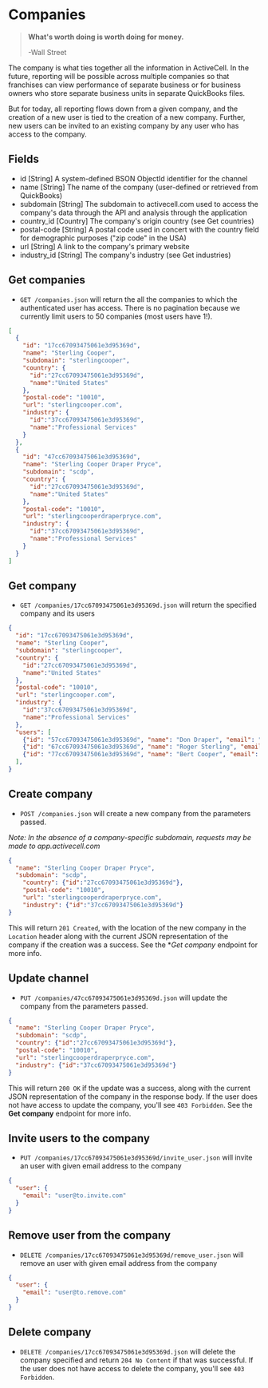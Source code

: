 Companies
========

> **What's worth doing is worth doing for money.**
>
> -Wall Street

The company is what ties together all the information in ActiveCell. In the future, reporting will be possible across multiple companies so that franchises can view performance of separate business or for business owners who store separate business units in separate QuickBooks files.

But for today, all reporting flows down from a given company, and the creation of a new user is tied to the creation of a new company. Further, new users can be invited to an existing company by any user who has access to the company.


Fields
------

* id [String] A system-defined BSON ObjectId identifier for the channel
* name [String] The name of the company (user-defined or retrieved from QuickBooks)
* subdomain [String] The subdomain to activecell.com used to access the company's data through the API and analysis through the application
* country_id [Country] The company's origin country (see Get countries)
* postal-code [String] A postal code used in concert with the country field for demographic purposes ("zip code" in the USA)
* url [String] A link to the company's primary website
* industry_id [String] The company's industry (see Get industries)


Get companies
------------

* `GET /companies.json` will return the all the companies to which the authenticated user has access. There is no pagination because we currently limit users to 50 companies (most users have 1!).

```json
[
  {
    "id": "17cc67093475061e3d95369d",
    "name": "Sterling Cooper",
    "subdomain": "sterlingcooper",
    "country": {
      "id":"27cc67093475061e3d95369d",
      "name":"United States"
    },
    "postal-code": "10010",
    "url": "sterlingcooper.com",
    "industry": {
      "id":"37cc67093475061e3d95369d",
      "name":"Professional Services"
    }
  },
  {
    "id": "47cc67093475061e3d95369d",
    "name": "Sterling Cooper Draper Pryce",
    "subdomain": "scdp",
    "country": {
      "id":"27cc67093475061e3d95369d",
      "name":"United States"
    },
    "postal-code": "10010",
    "url": "sterlingcooperdraperpryce.com",
    "industry": {
      "id":"37cc67093475061e3d95369d",
      "name":"Professional Services"
    }
  }
]
```

Get company
-----------

* `GET /companies/17cc67093475061e3d95369d.json` will return the specified company and its users

```json
{
  "id": "17cc67093475061e3d95369d",
  "name": "Sterling Cooper",
  "subdomain": "sterlingcooper",
  "country": {
    "id":"27cc67093475061e3d95369d",
    "name":"United States"
  },
  "postal-code": "10010",
  "url": "sterlingcooper.com",
  "industry": {
    "id":"37cc67093475061e3d95369d",
    "name":"Professional Services"
  },
  "users": [
    {"id": "57cc67093475061e3d95369d", "name": "Don Draper", "email": "don.draper@sterlingcooper.com"},
    {"id": "67cc67093475061e3d95369d", "name": "Roger Sterling", "email": "roger.sterling@sterlingcooper.com"},
    {"id": "77cc67093475061e3d95369d", "name": "Bert Cooper", "email": "bert.cooper@sterlingcooper.com"}
  ],
}
```


Create company
--------------

* `POST /companies.json` will create a new company from the parameters passed.

_Note: In the absence of a company-specific subdomain, requests may be made to app.activecell.com_

```json
{
  "name": "Sterling Cooper Draper Pryce",
  "subdomain": "scdp",
	"country": {"id":"27cc67093475061e3d95369d"},
	"postal-code": "10010",
	"url": "sterlingcooperdraperpryce.com",
	"industry": {"id":"37cc67093475061e3d95369d"}
}
```

This will return `201 Created`, with the location of the new company in the `Location` header along with the current JSON representation of the company if the creation was a success. See the **Get company* endpoint for more info.


Update channel
--------------

* `PUT /companies/47cc67093475061e3d95369d.json` will update the company from the parameters passed.

```json
{
  "name": "Sterling Cooper Draper Pryce",
  "subdomain": "scdp",
  "country": {"id":"27cc67093475061e3d95369d"},
  "postal-code": "10010",
  "url": "sterlingcooperdraperpryce.com",
  "industry": {"id":"37cc67093475061e3d95369d"}
}
```

This will return `200 OK` if the update was a success, along with the current JSON representation of the company in the response body. If the user does not have access to update the company, you'll see `403 Forbidden`. See the **Get company** endpoint for more info.


Invite users to the company
---------------------------

* `PUT /companies/17cc67093475061e3d95369d/invite_user.json` will invite an user with given email address to the company

```json
{
  "user": {
    "email": "user@to.invite.com"
  }
}
```


Remove user from the company
----------------------------

* `DELETE /companies/17cc67093475061e3d95369d/remove_user.json` will remove an user with given email address from the company

```json
{
  "user": {
    "email": "user@to.remove.com"
  }
}
```


Delete company
-------------

* `DELETE /companies/17cc67093475061e3d95369d.json` will delete the company specified and return `204 No Content` if that was successful. If the user does not have access to delete the company, you'll see `403 Forbidden`.